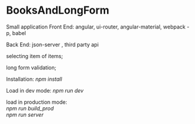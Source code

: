# BooksAndLongForm
Small application 
Front End: angular, ui-router, angular-material, webpack -p, babel

Back End: json-server , third party api

  selecting item of items; 

  long form validation;
  
  Installation: _npm install_
  
  Load in dev mode: _npm run dev_
  
  load in production mode:  
  _npm run build_prod_                  
  _npm run server_

